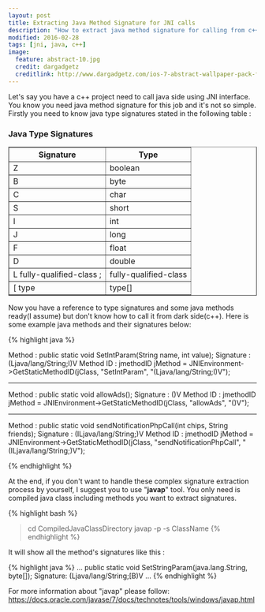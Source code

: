 ```yaml
---
layout: post
title: Extracting Java Method Signature for JNI calls
description: "How to extract java method signature for calling from c++ side"
modified: 2016-02-28
tags: [jni, java, c++]
image:
  feature: abstract-10.jpg
  credit: dargadgetz
  creditlink: http://www.dargadgetz.com/ios-7-abstract-wallpaper-pack-for-iphone-5-and-ipod-touch-retina/
---
```


Let's say you have a c++ project need to call java side using JNI interface. You know you need java method signature for this job and it's not so simple. 
Firstly you need to know java type signatures stated in the following table :

### Java Type Signatures

<table border="1">
	<tr>
		<th>
			Signature
		</th>
		<th>
			Type
		</th>
	</tr>
	<tr>
		<td>
			Z
		</td>
		<td>
			boolean
		</td>
	</tr>
	<tr>
		<td>
			B
		</td>
		<td>
			byte
		</td>
	</tr>
	<tr>
		<td>
			C
		</td>
		<td>
			char
		</td>
	</tr>
	<tr>
		<td>
			S
		</td>
		<td>
			short
		</td>
	</tr>
	<tr>
		<td>
			I
		</td>
		<td>
			int
		</td>
	</tr>
	<tr>
		<td>
			J
		</td>
		<td>
			long
		</td>
	</tr>
	<tr>
		<td>
			F
		</td>
		<td>
			float
		</td>
	</tr>
	<tr>
		<td>
			D
		</td>
		<td>
			double
		</td>
	</tr>
	<tr>
		<td>
			L fully-qualified-class ;
		</td>
		<td>
			fully-qualified-class
		</td>
	</tr>
		<tr>
		<td>
			[ type 
		</td>
		<td>
			type[]   
		</td>
	</tr>
</table>

Now you have a reference to type signatures and some java methods ready(I assume) but don't know how to call it from dark side(c++). Here is some example java methods and their signatures below:

{% highlight java %}

Method :
public static void SetIntParam(String name, int value);
Signature :
(Ljava/lang/String;I)V
Method ID :
jmethodID jMethod = JNIEnvironment->GetStaticMethodID(jClass, "SetIntParam", "(Ljava/lang/String;I)V");

-----------------------------------------------------------------

Method :
public static void allowAds();
Signature :
()V
Method ID :
jmethodID jMethod = JNIEnvironment->GetStaticMethodID(jClass, "allowAds", "()V");

-----------------------------------------------------------------

Method :
public static void sendNotificationPhpCall(int chips, String friends);
Signature :
(ILjava/lang/String;)V
Method ID :
jmethodID jMethod = JNIEnvironment->GetStaticMethodID(jClass, "sendNotificationPhpCall",  "(ILjava/lang/String;)V");

{% endhighlight %}

At the end, if you don't want to handle these complex signature extraction process by yourself, I suggest you to use "**javap**" tool. You only need is compiled java class
including methods you want to extract signatures.

{% highlight bash %}
> cd CompiledJavaClassDirectory
> javap -p -s ClassName
{% endhighlight %}

It will show all the method's signatures like this :

{% highlight java %}
...
public static void SetStringParam(java.lang.String, byte[]);
   Signature: (Ljava/lang/String;[B)V
...
{% endhighlight %}

For more information about "javap" please follow: <https://docs.oracle.com/javase/7/docs/technotes/tools/windows/javap.html>




